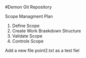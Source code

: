 #Demon Git Repository


Scope Managment Plan 


1. Define Scope
2. Create Work Braekdown Structure
3. Validate Scope
4. Controle Scope


Add a new file point2.txt as a test fiel


